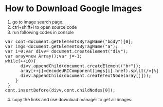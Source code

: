 # How to Download Google Images

1. go to image search page. 
2. ctrl+shift+i to open source code
3. run following codes in console

<pre>
var cont=document.getElementsByTagName("body")[0];
var imgs=document.getElementsByTagName("a");
var i=0;var divv= document.createElement("div");
var aray=new Array();var j=-1;
while(++i<imgs.length){
    if(imgs[i].href.indexOf("/imgres?imgurl=http")>0){
      divv.appendChild(document.createElement("br"));
      aray[++j]=decodeURIComponent(imgs[i].href).split(/=|%|&/)[1].split("?imgref")[0];
      divv.appendChild(document.createTextNode(aray[j]));
    }
 }
cont.insertBefore(divv,cont.childNodes[0]);
</pre>

4. copy the links and use download manager to get all images.
